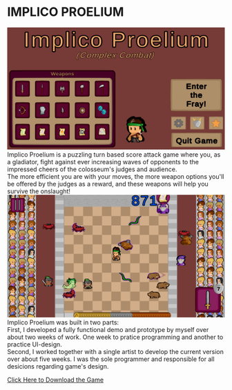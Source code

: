 # IMPLICO PROELIUM
<img src="images/IP_2.png?raw=true"/>
Implico Proelium is a puzzling turn based score attack game where you, as a gladiator, fight against ever increasing waves of opponents to the impressed cheers of the colosseum's judges and audience.<br>
The more efficient you are with your moves, the more weapon options you'll be offered by the judges as a reward, and these weapons will help you survive the onslaught!
<br>
<img src="images/IP_1.png?raw=true"/>
<br>
Implico Proelium was built in two parts:<br>
First, I developed a fully functional demo and prototype by myself over about two weeks of work. One week to pratice programming and another to practice UI-design. <br>
Second, I worked together with a single artist to develop the current version over about five weeks. I was the sole programmer and responsible for all desicions regarding game's design.<br>

[Click Here to Download the Game](https://drive.google.com/file/d/1Z9oeFaXli8mzh_VKcStjMZLlESPXGq78/view?usp=drive_link)